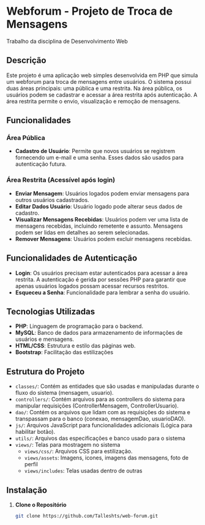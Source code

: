 # Webforum - Projeto de Troca de Mensagens
Trabalho da disciplina de Desenvolvimento Web

## Descrição

Este projeto é uma aplicação web simples desenvolvida em PHP que simula um webforum para troca de mensagens entre usuários. O sistema possui duas áreas principais: uma pública e uma restrita. Na área pública, os usuários podem se cadastrar e acessar a área restrita após autenticação. A área restrita permite o envio, visualização e remoção de mensagens.

## Funcionalidades

### Área Pública

- **Cadastro de Usuário**: Permite que novos usuários se registrem fornecendo um e-mail e uma senha. Esses dados são usados para autenticação futura.

### Área Restrita (Acessível após login)

- **Enviar Mensagem**: Usuários logados podem enviar mensagens para outros usuários cadastrados.
- **Editar Dados Usuário**: Usuário logado pode alterar seus dados de cadastro.
- **Visualizar Mensagens Recebidas**: Usuários podem ver uma lista de mensagens recebidas, incluindo remetente e assunto. Mensagens podem ser lidas em detalhes ao serem selecionadas.
- **Remover Mensagens**: Usuários podem excluir mensagens recebidas.

## Funcionalidades de Autenticação

- **Login**: Os usuários precisam estar autenticados para acessar a área restrita. A autenticação é gerida por sessões PHP para garantir que apenas usuários logados possam acessar recursos restritos.
- **Esqueceu a Senha**: Funcionalidade para lembrar a senha do usuário.

## Tecnologias Utilizadas

- **PHP**: Linguagem de programação para o backend.
- **MySQL**: Banco de dados para armazenamento de informações de usuários e mensagens.
- **HTML/CSS**: Estrutura e estilo das páginas web.
- **Bootstrap**: Facilitação das estilizações

## Estrutura do Projeto

- `classes/`: Contém as entidades que são usadas e manipuladas durante o fluxo do sistema (mensagem, usuario).
- `controllers/`: Contém arquivos para as controllers do sistema para manipular requisições (ControllerMensagem, ControllerUsuario).
- `dao/`: Contém os arquivos que lidam com as requisições do sistema e transpassam para o banco (conexao, mensagemDao, usuarioDAO).
- `js/`: Arquivos JavaScript para funcionalidades adicionais (Lógica para habilitar botão).
- `utils/`: Arquivos das especificações e banco usado para o sistema
- `views/`: Telas para mostragem no sistema
  - `views/css/`: Arquivos CSS para estilização.
  - `views/assets`: Imagens, icones, imagens das mensagens, foto de perfil
  - `views/includes`: Telas usadas dentro de outras


## Instalação

1. **Clone o Repositório**

   ```bash
   git clone https://github.com/Talleshts/web-forum.git

